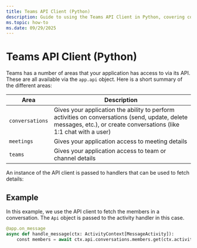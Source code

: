 ```yaml
---
title: Teams API Client (Python)
description: Guide to using the Teams API Client in Python, covering conversation management, meeting access, and team/channel operations through the app.Api object, with examples of both handler-based and proactive API usage.
ms.topic: how-to
ms.date: 09/29/2025
---
```


# Teams API Client (Python)

Teams has a number of areas that your application has access to via its API. These are all available via the `app.api` object. Here is a short summary of the different areas:

| Area | Description |
|------|-------------|
| `conversations` | Gives your application the ability to perform activities on conversations (send, update, delete messages, etc.), or create conversations (like 1:1 chat with a user) |
| `meetings` | Gives your application access to meeting details |
| `teams` | Gives your application access to team or channel details |


An instance of the API client is passed to handlers that can be used to fetch details:

## Example

In this example, we use the API client to fetch the members in a conversation. The `Api` object is passed to the activity handler in this case.

```python
@app.on_message
async def handle_message(ctx: ActivityContext[MessageActivity]):
    const members = await ctx.api.conversations.members.get(ctx.activity.conversation.id)
```
